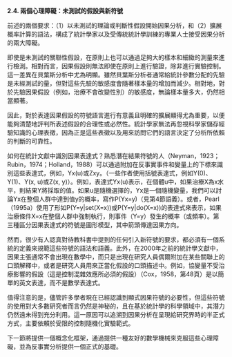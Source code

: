 **2.4. 兩個心理障礙：未測試的假設與新符號**

前述的兩個要求：（1）以未測試的理論或判斷性假設開始因果分析，和（2）擴展概率計算的語法，構成了統計學家以及受傳統統計學訓練的專業人士接受因果分析的兩大障礙。

即使是未測試的關聯性假設，在原則上也可以通過足夠大的樣本和細緻的測量來進行檢測。相對而言，因果假設則無法即使在原則上進行驗證，除非進行實驗控制。這一差異在貝葉斯分析中尤為明顯。雖然貝葉斯分析者通常給統計參數分配的先驗是未經測試的量，但對這些先驗的敏感度會隨著樣本量的增加而減少。相對地，對於先驗因果假設（例如，治療不會改變性別）的敏感度，無論樣本量多大，仍然相當顯著。

因此，對於表達因果假設的符號語言進行有意義且明確的擴展顯得尤為重要，以便能夠清楚地評判所表述假設的合理性或必然性。統計學家無法再忽視科學家儲存經驗知識的心理表徵，因為正是這些表徵以及用來訪問它們的語言決定了分析所依賴的判斷的可靠性。

如何在統計文獻中識別因果表達式？熟悉潛在結果符號的人（Neyman，1923；Rubin，1974；Holland，1988）可以通過附加在反事實事件和變量上的下標來識別這些表達式，例如，Yx(u)或Zxy。（一些作者使用括號表達式，例如Y(0)、Y(1)、Y(x, u)或Z(x, y)）。例如，表達式Yx(u)表示，在個體u中，如果治療X為x水平，則結果Y將採取的值。如果u是隨機選擇的，Yx是一個隨機變量，我們可以討論Yx在整個人群中達到值y的概率，寫作P(Yx=y)（見第4節語義）。或者，Pearl（1995a）使用了形如P(Y=y|set(X=x))或P(Y=y|do(X=x))的表達式來表示，如果治療條件X=x在整個人群中強制執行，則事件（Y=y）發生的概率（或頻率）。第三種區分因果表達式的符號是圖形模型，其中箭頭傳達因果方向。

然而，很少有人認真對待教科書中提到的任何引入新符號的要求，都必須有一個系統的定義來規範這些符號的語法和語義。此外，在2000年之前的統計學文獻中，因果主張通常不會出現在數學中，而只是出現在研究人員偶爾附加在某些關聯上的口頭解釋中，或者是研究人員用來正當化假設的口頭描述中。例如，協變量不受治療影響的假設（這是控制混雜效應所必須的假設）（Cox，1958，第48頁）是以簡單的英文表達，而不是數學表達式。

值得注意的是，儘管許多學者現在已經認識到顯式因果符號的必要性，但這些符號的使用對大多數研究者而言仍然是神秘的，且在基於統計學的科學領域中，其潛力仍然遠未得到充分利用。這一原因可以追溯到因果分析在呈現給研究界時的半正式方式，主要依賴於受限的控制隨機化實驗範式。

下一節將提供一個概念化框架，通過提供一種友好的數學機械來克服這些心理障礙，並為反事實分析提供一個正式的基礎。